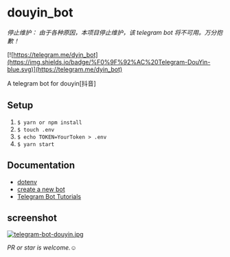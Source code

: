 # douyin_bot

_停止维护： 由于各种原因，本项目停止维护，该 telegram bot 将不可用。万分抱歉！_

[![https://telegram.me/dyin_bot](https://img.shields.io/badge/%F0%9F%92%AC%20Telegram-DouYin-blue.svg)](https://telegram.me/dyin_bot)

A telegram bot for douyin[抖音]

## Setup

1.  `$ yarn or npm install`
2.  `$ touch .env`
3.  `$ echo TOKEN=YourToken > .env`
4.  `$ yarn start`

## Documentation

- [dotenv](https://github.com/motdotla/dotenv)
- [create a new bot](https://core.telegram.org/bots)
- [Telegram Bot Tutorials](https://github.com/yagop/node-telegram-bot-api/blob/master/doc/tutorials.md)

## screenshot

[![telegram-bot-douyin.jpg](https://i.loli.net/2018/06/26/5b31e8e30895b.jpg)](https://i.loli.net/2018/06/26/5b31e8e30895b.jpg)

_PR or star is welcome.☺_
